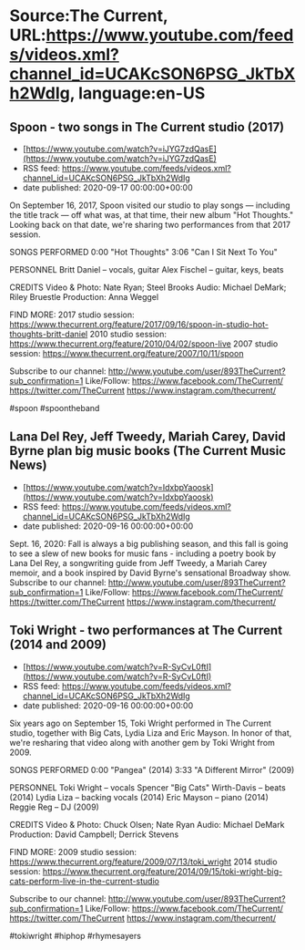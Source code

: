 # Source:The Current, URL:https://www.youtube.com/feeds/videos.xml?channel_id=UCAKcSON6PSG_JkTbXh2WdIg, language:en-US

## Spoon - two songs in The Current studio (2017)
 - [https://www.youtube.com/watch?v=iJYG7zdQasE](https://www.youtube.com/watch?v=iJYG7zdQasE)
 - RSS feed: https://www.youtube.com/feeds/videos.xml?channel_id=UCAKcSON6PSG_JkTbXh2WdIg
 - date published: 2020-09-17 00:00:00+00:00

On September 16, 2017, Spoon visited our studio to play songs — including the title track — off what was, at that time, their new album "Hot Thoughts." Looking back on that date, we're sharing two performances from that 2017 session. 

SONGS PERFORMED
0:00 "Hot Thoughts"
3:06 "Can I Sit Next To You"

PERSONNEL
Britt Daniel – vocals, guitar
Alex Fischel – guitar, keys, beats

CREDITS
Video & Photo: Nate Ryan; Steel Brooks
Audio: Michael DeMark; Riley Bruestle
Production: Anna Weggel

FIND MORE:
2017 studio session: https://www.thecurrent.org/feature/2017/09/16/spoon-in-studio-hot-thoughts-britt-daniel
2010 studio session: https://www.thecurrent.org/feature/2010/04/02/spoon-live
2007 studio session:
https://www.thecurrent.org/feature/2007/10/11/spoon

Subscribe to our channel:
http://www.youtube.com/user/893TheCurrent?sub_confirmation=1
Like/Follow:
https://www.facebook.com/TheCurrent/
https://twitter.com/TheCurrent
https://www.instagram.com/thecurrent/

#spoon #spoontheband

## Lana Del Rey, Jeff Tweedy, Mariah Carey, David Byrne plan big music books (The Current Music News)
 - [https://www.youtube.com/watch?v=IdxbpYaoosk](https://www.youtube.com/watch?v=IdxbpYaoosk)
 - RSS feed: https://www.youtube.com/feeds/videos.xml?channel_id=UCAKcSON6PSG_JkTbXh2WdIg
 - date published: 2020-09-16 00:00:00+00:00

Sept. 16, 2020: Fall is always a big publishing season, and this fall is going to see a slew of new books for music fans - including a poetry book by Lana Del Rey, a songwriting guide from Jeff Tweedy, a Mariah Carey memoir, and a book inspired by David Byrne's sensational Broadway show.
Subscribe to our channel:
http://www.youtube.com/user/893TheCurrent?sub_confirmation=1
Like/Follow:
https://www.facebook.com/TheCurrent/
https://twitter.com/TheCurrent
https://www.instagram.com/thecurrent/

## Toki Wright - two performances at The Current (2014 and 2009)
 - [https://www.youtube.com/watch?v=R-SyCvL0ftI](https://www.youtube.com/watch?v=R-SyCvL0ftI)
 - RSS feed: https://www.youtube.com/feeds/videos.xml?channel_id=UCAKcSON6PSG_JkTbXh2WdIg
 - date published: 2020-09-16 00:00:00+00:00

Six years ago on September 15, Toki Wright performed in The Current studio, together with Big Cats, Lydia Liza and Eric Mayson. In honor of that, we're resharing that video along with another gem by Toki Wright from 2009.

SONGS PERFORMED
0:00 "Pangea" (2014)
3:33 "A Different Mirror" (2009)

PERSONNEL
Toki Wright – vocals
Spencer "Big Cats" Wirth-Davis – beats (2014)
Lydia Liza – backing vocals (2014)
Eric Mayson – piano (2014)
Reggie Reg – DJ (2009)

CREDITS
Video & Photo: Chuck Olsen; Nate Ryan
Audio: Michael DeMark
Production: David Campbell; Derrick Stevens

FIND MORE:
2009 studio session: https://www.thecurrent.org/feature/2009/07/13/toki_wright
2014 studio session: https://www.thecurrent.org/feature/2014/09/15/toki-wright-big-cats-perform-live-in-the-current-studio

Subscribe to our channel:
http://www.youtube.com/user/893TheCurrent?sub_confirmation=1
Like/Follow:
https://www.facebook.com/TheCurrent/
https://twitter.com/TheCurrent
https://www.instagram.com/thecurrent/

#tokiwright #hiphop #rhymesayers

